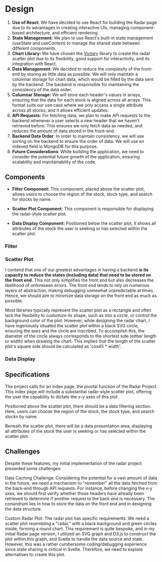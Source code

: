 # Design

1. **Use of React**: We have decided to use React for building the Radar page due to its advantages in creating interactive UIs, managing component-based architecture, and efficient rendering.
2. **State Management:** We plan to use React's built-in state management (useState and useContext) to manage the shared state between different components.
3. **Chart Library:** We have chosen the [Victory](https://github.com/FormidableLabs/victory) library to create the radar scatter plot due to its flexibility, good support for interactivity, and its integration with React.
4. **Data Management:** We decided to reduce the complexity of the front-end by storing as little data as possible. We will only maintain a columnar storage for chart data, which would be filled by the data sent by the backend. The backend is responsible for maintaining the consistency of the data order.
5. **Columnar Storage:** We will store each header's values in arrays, ensuring that the data for each stock is aligned across all arrays. This format suits our use case where we only access a single attribute across all stocks, and it allows efficient updates.
6. **API Requests:** For fetching data, we plan to make API requests to the backend whenever a user selects a new header that we haven't retrieved before. This ensures we only fetch data as needed, and reduces the amount of data stored in the front-end.
7. **Backend Data Order**: In order to maintain consistency, we will use sorting on the backend to ensure the order of data. We will use an indexed field in MongoDB for this purpose.
8. **Future Considerations**: While building the application, we need to consider the potential future growth of the application, ensuring scalability and maintainability of the code.


## Components
* **Filter Component:** This component, placed above the scatter plot, allows users to choose the region of the stock, stock type, and search for stocks by name.

* **Scatter Plot Component:** This component is responsible for displaying the radar-style scatter plot.

* **Data Display Component:** Positioned below the scatter plot, it shows all attributes of the stock the user is seeking or has selected within the scatter plot.

### Filter

### Scatter Plot

I contend that one of our greatest advantages in having a backend **is its capacity to reduce the states (including data) that need to be stored on the front end.**
This not only simplifies the front end but also decreases the likelihood of unforeseen errors. The front end tends to rely on numerous layers of abstraction, making debugging somewhat unpredictable at times. Hence, we should aim to minimize data storage on the front end as much as possible.

Most libraries typically represent the scatter plot as a rectangle and often lack the flexibility to customize its shape, such as into a circle, or control the background color of the plot. However, while designing the radar chart, I have ingeniously situated the scatter plot within a black SVG circle, ensuring the axes and the circle are inscribed. To accomplish this, the diameter of the circle always corresponds to the shortest side (either length or width) when drawing the chart. This implies that the length of the scatter plot's square side should be calculated as 'cos45 * width'.


### Data Display

## Specifications
The project calls for an index page, the pivotal function of the Radar Project. This index page will include a substantial radar-style scatter plot, offering the user the capability to dictate the x-y axes of this plot.

Positioned above the scatter plot, there should be a data filtering section. Here, users can choose the region of the stock, the stock type, and search stocks by name.

Beneath the scatter plot, there will be a data presentation area, displaying all attributes of the stock the user is seeking or has selected within the scatter plot.

## Challenges
Despite these features, my initial implementation of the radar project presented some challenges:

Data Caching Challenge: Considering the potential for a vast amount of data in the future, we need a mechanism to "remember" all the data fetched from the back-end through API requests. For instance, before changing the x-y axes, we should first verify whether those headers have already been retrieved to determine if another request to the back end is necessary. The conundrum lies in how to store the data on the front end and in designing the data structure.

Custom Radar Plot: The radar plot has specific requirements. We need a scatter plot resembling a "radar," with a black background and green circles inside, forming a round chart. This requirement is quite bespoke, and in my initial Radar page version, I utilized an SVG graph and D3.js to construct the plot within this graph, and Svelte to handle the data source and state. However, this was a rather cumbersome coding/debugging experience since state sharing is critical in Svelte. Therefore, we need to explore alternatives to create this plot.
